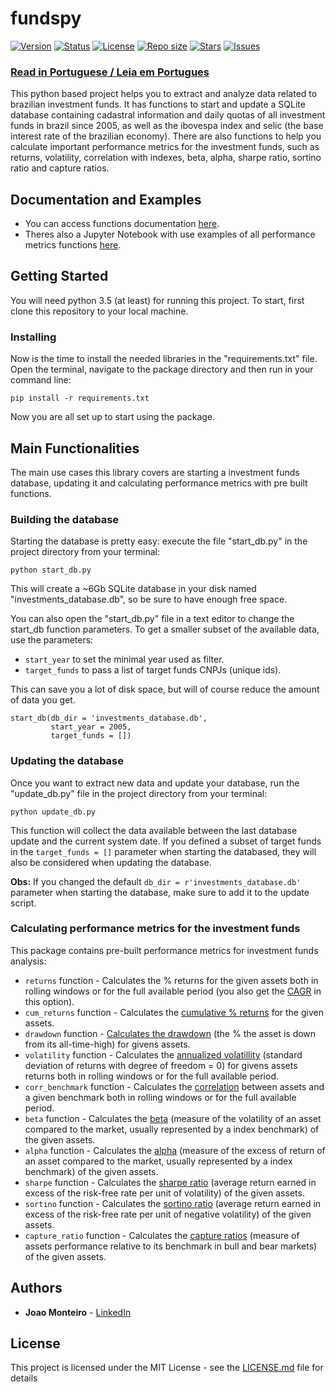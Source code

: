 # fundspy

[![Version](https://img.shields.io/pypi/v/fundspy)]() [![Status](https://img.shields.io/pypi/status/fundspy)]()  [![License](https://img.shields.io/github/license/joaopm33/fundspy)]() [![Repo size](https://img.shields.io/github/repo-size/joaopm33/fundspy)]()   [![Stars](https://img.shields.io/github/stars/joaopm33/fundspy)]()  [![Issues](https://img.shields.io/github/issues/joaopm33/fundspy)]() 

### [Read in Portuguese / Leia em Portugues](https://github.com/joaopm33/fundspy/blob/master/README-PTBR.md)

This python based project helps you to extract and analyze data related to brazilian investment funds. 
It has functions to start and update a SQLite database containing cadastral information and daily quotas of all investment funds in brazil since 2005, as well as the ibovespa index and selic (the base interest rate of the brazilian economy).
There are also functions to help you calculate important performance metrics for the investment funds, such as returns, volatility, correlation with indexes, beta, alpha, sharpe ratio, sortino ratio and capture ratios.


## Documentation and Examples
* You can access functions documentation [here](https://joaopm33.github.io/fundspy/docs/fundspy.html).
* Theres also a Jupyter Notebook with use examples of all performance metrics functions [here](https://jovian.ai/joaopm33/fundspy-example-notebook).


## Getting Started
You will need python 3.5 (at least) for running this project. To start, first clone this repository to your local machine.

### Installing

Now is the time to install the needed libraries in the "requirements.txt" file.  Open the terminal, navigate to the package directory and then run in your command line:

```
pip install -r requirements.txt
```

Now you are all set up to start using the package.


## Main Functionalities

The main use cases this library covers are starting a investment funds database, updating it and calculating performance metrics with pre built functions.

### Building the database

Starting the database is pretty easy: execute the file "start_db.py" in the project directory from your terminal:

```
python start_db.py
```

This will create a ~6Gb SQLite database in your disk named "investments_database.db", so be sure to have enough free space. 

You can also open the "start_db.py" file in a text editor to change the start_db function parameters. To get a smaller subset of the available data, use the parameters: 

* ```start_year``` to set the minimal year used as filter. 
* ```target_funds``` to pass a list of target funds CNPJs (unique ids).

This can save you a lot of disk space, but will of course reduce the amount of data you get.

```
start_db(db_dir = 'investments_database.db', 
         start_year = 2005, 
         target_funds = [])
```

### Updating the database

Once you want to extract new data and update your database, run the "update_db.py" file in the project directory from your terminal:

```
python update_db.py
```
This function will collect the data available between the last database update and the current system date. If you defined a subset of target funds in the ```target_funds = []``` parameter when starting the databased, they will also be considered when updating the database. 

**Obs:** If you changed the default ```db_dir = r'investments_database.db'``` parameter when starting the database, make sure to add it to the update script.

### Calculating performance metrics for the investment funds
This package contains pre-built performance metrics for investment funds analysis:
* ```returns``` function - Calculates the % returns for the given assets both in rolling windows or for the full available period (you also get the [CAGR](https://www.investopedia.com/terms/c/cagr.asp) in this option).
* ```cum_returns``` function - Calculates the [cumulative % returns](https://www.investopedia.com/terms/c/cumulativereturn.asp) for the given assets.
* ```drawdown``` function - [Calculates the drawdown](https://www.investopedia.com/terms/d/drawdown.asp) (the % the asset is down from its all-time-high) for givens assets.
* ```volatility``` function - Calculates the [annualized volatillity](https://www.investopedia.com/terms/v/volatility.asp) (standard deviation of returns with degree of freedom = 0) for givens assets returns both in rolling windows or for the full available period.
* ```corr_benchmark``` function - Calculates the [correlation](https://www.investopedia.com/terms/c/correlationcoefficient.asp) between assets and a given benchmark both in rolling windows or for the full available period.
* ```beta``` function - Calculates the [beta](https://www.investopedia.com/terms/b/beta.asp) (measure of the volatility of an asset compared to the market, usually represented by a index benchmark) of the given assets.
* ```alpha``` function - Calculates the [alpha](https://www.investopedia.com/terms/a/alpha.asp) (measure of the excess of return of an asset compared to the market, usually represented by a index benchmark) of the given assets.
* ```sharpe``` function - Calculates the [sharpe ratio](https://www.investopedia.com/terms/s/sharperatio.asp) (average return earned in excess of the risk-free rate per unit of volatility) of the given assets.
* ```sortino``` function - Calculates the [sortino ratio](https://www.investopedia.com/terms/s/sortinoratio.asp) (average return earned in excess of the risk-free rate per unit of negative volatility) of the given assets.
* ```capture_ratio``` function - Calculates the [capture ratios](https://cleartax.in/s/capture-ratio) (measure of assets performance relative to its benchmark in bull and bear markets) of the given assets.


## Authors

* **Joao Monteiro** - [LinkedIn](https://www.linkedin.com/in/joao-penido-monteiro/)


## License

This project is licensed under the MIT License - see the [LICENSE.md](LICENSE.md) file for details
